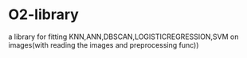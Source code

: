 # O2-library
a library for fitting KNN,ANN,DBSCAN,LOGISTICREGRESSION,SVM on images(with reading the images and preprocessing func))
